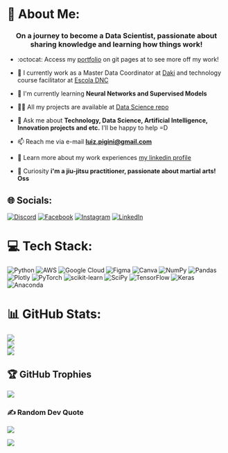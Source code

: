 # 💫 About Me:
<h3 align="center">On a journey to become a Data Scientist, passionate about sharing knowledge and learning how things work!</h3>

- :octocat: Access my [portfolio](https://luiz-faro.github.io/Luiz-Portfolio/) on git pages at to see more off my work!

- 🔭 I currently work as a Master Data Coordinator at [Daki](https://soudaki.com/?srsltid=AfmBOoqtuK-zs7ziKE6XQwOwe_sQ2YnWWr8jH8u5tkCK72wTI9t-Q2Hx) and technology course facilitator at [Escola DNC](https://www.escoladnc.com.br/ )

- 🌱 I'm currently learning **Neural Networks and Supervised Models**

- 👨‍💻 All my projects are available at [Data Science repo](https://github.com/Luiz-Faro/Projetos-Data-Science)

- 💬 Ask me about **Technology, Data Science, Artificial Intelligence, Innovation projects and etc.** I'll be happy to help =D

- 📫 Reach me via e-mail **luiz.pigini@gmail.com**

- 📄 Learn more about my work experiences [my linkedin profile](https://www.linkedin.com/in/luiz-fernando-pigini-faro-8a34a3182/)

- :mechanical_arm: Curiosity **i'm a jiu-jitsu practitioner, passionate about martial arts! Oss**


## 🌐 Socials:
[![Discord](https://img.shields.io/badge/Discord-%237289DA.svg?logo=discord&logoColor=white)](https://discord.gg/Luiz-Faro#1969) [![Facebook](https://img.shields.io/badge/Facebook-%231877F2.svg?logo=Facebook&logoColor=white)](https://facebook.com/luizfernando.piginifaro) [![Instagram](https://img.shields.io/badge/Instagram-%23E4405F.svg?logo=Instagram&logoColor=white)](https://instagram.com/Luizz_Fernando) [![LinkedIn](https://img.shields.io/badge/LinkedIn-%230077B5.svg?logo=linkedin&logoColor=white)](https://linkedin.com/in/luiz-fernando-pigini-faro-8a34a3182) 

# 💻 Tech Stack:
![Python](https://img.shields.io/badge/python-3670A0?style=plastic&logo=python&logoColor=ffdd54) ![AWS](https://img.shields.io/badge/AWS-%23FF9900.svg?style=plastic&logo=amazon-aws&logoColor=white) ![Google Cloud](https://img.shields.io/badge/Google%20Cloud-%234285F4.svg?style=plastic&logo=google-cloud&logoColor=white) 	![Figma](https://img.shields.io/badge/figma-%23F24E1E.svg?style=plastic&logo=figma&logoColor=white) ![Canva](https://img.shields.io/badge/Canva-%2300C4CC.svg?style=plastic&logo=Canva&logoColor=white) ![NumPy](https://img.shields.io/badge/numpy-%23013243.svg?style=plastic&logo=numpy&logoColor=white) ![Pandas](https://img.shields.io/badge/pandas-%23150458.svg?style=plastic&logo=pandas&logoColor=white) ![Plotly](https://img.shields.io/badge/Plotly-%233F4F75.svg?style=plastic&logo=plotly&logoColor=white) ![PyTorch](https://img.shields.io/badge/PyTorch-%23EE4C2C.svg?style=plastic&logo=PyTorch&logoColor=white) ![scikit-learn](https://img.shields.io/badge/scikit--learn-%23F7931E.svg?style=plastic&logo=scikit-learn&logoColor=white) ![SciPy](https://img.shields.io/badge/SciPy-%230C55A5.svg?style=plastic&logo=scipy&logoColor=%white) ![TensorFlow](https://img.shields.io/badge/TensorFlow-%23FF6F00.svg?style=plastic&logo=TensorFlow&logoColor=white) ![Keras](https://img.shields.io/badge/Keras-%23D00000.svg?style=plastic&logo=Keras&logoColor=white) ![Anaconda](https://img.shields.io/badge/Anaconda-%2344A833.svg?style=plastic&logo=anaconda&logoColor=white)
# 📊 GitHub Stats:
![](https://github-readme-stats.vercel.app/api?username=Luiz-Faro&theme=tokyonight&hide_border=false&include_all_commits=true&count_private=true)<br/>
![](https://github-readme-streak-stats.herokuapp.com/?user=Luiz-Faro&theme=tokyonight&hide_border=false)<br/>
![](https://github-readme-stats.vercel.app/api/top-langs/?username=Luiz-Faro&theme=tokyonight&hide_border=false&include_all_commits=true&count_private=true&layout=compact)

## 🏆 GitHub Trophies
![](https://github-profile-trophy.vercel.app/?username=Luiz-Faro&theme=radical&no-frame=false&no-bg=false&margin-w=4)

### ✍️ Random Dev Quote
![](https://quotes-github-readme.vercel.app/api?type=vetical&theme=tokyonight)

[![](https://visitcount.itsvg.in/api?id=Luiz-Faro&icon=1&color=0)](https://visitcount.itsvg.in)

<!-- Proudly created with GPRM ( https://gprm.itsvg.in ) -->
